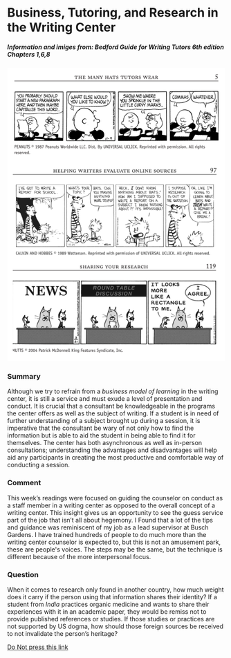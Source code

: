 # Business, Tutoring, and Research in the Writing Center
 
  
  
##### Information and imiges from: _Bedford Guide for Writing Tutors 6th edition Chapters 1,6,8_
  
![comics](https://raw.githubusercontent.com/DallasAustin/A-Class-Half-Full-/main/images/comic.png)   
  
### Summary  
Although we try to refrain from a _business model of learning_ in the writing center, it is still a service and must exude a level of presentation and conduct. It is crucial that a consultant be knowledgeable in the programs the center offers as well as the subject of writing. If a student is in need of further understanding of a subject brought up during a session, it is imperative that the consultant be wary of not only how to find the information but is able to aid the student in being able to find it for themselves. The center has both asynchronous as well as in-person consultations; understanding the advantages and disadvantages will help aid any participants in creating the most productive and comfortable way of conducting a session.      
 
### Comment
This week’s readings were focused on guiding the counselor on conduct as a staff member in a writing center as opposed to the overall concept of a writing center. This insight gives us an opportunity to see the guess service part of the job that isn’t all about hegemony. I Found that a lot of the tips and guidance was reminiscent of my job as a lead supervisor at Busch Gardens. I have trained hundreds of people to do much more than the writing center counselor is expected to, but this is not an amusement park, these are people's voices. The steps may be the same, but the technique is different because of the more interpersonal focus.  


### Question
When it comes to research only found in another country, how much weight does it carry if the person using that information shares their identity? If a student from _India_ practices organic medicine and wants to share their experiences with it in an academic paper, they would be remiss not to provide published references or studies. If those studies or practices are not supported by US dogma, how should those foreign sources be received to not invalidate the person’s heritage?      

[Do Not press this link](https://www.youtube.com/watch?v=dQw4w9WgXcQ) 

